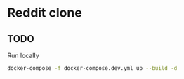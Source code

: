 # Reddit clone

## TODO

Run locally

```bash
docker-compose -f docker-compose.dev.yml up --build -d
```
